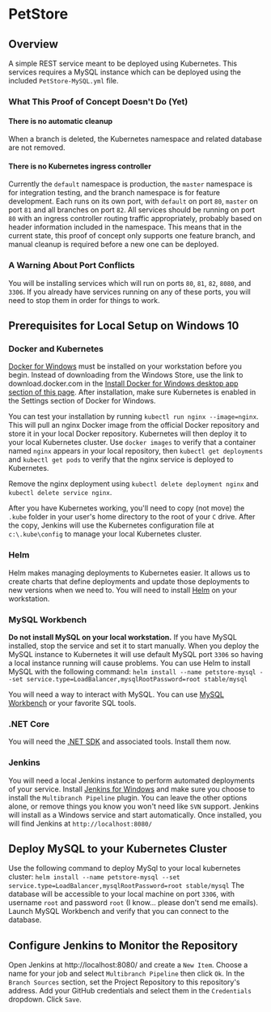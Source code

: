 # PetStore

## Overview
A simple REST service meant to be deployed using Kubernetes.
This services requires a MySQL instance which can be deployed using the included `PetStore-MySQL.yml` file.

### What This Proof of Concept Doesn't Do (Yet)
#### There is no automatic cleanup
When a branch is deleted, the Kubernetes namespace and related database are not removed.
#### There is no Kubernetes ingress controller
Currently the `default` namespace is production, the `master` namespace is for integration testing, and the branch namespace is for feature development.
Each runs on its own port, with `default` on port `80`, `master` on port `81` and all branches on port `82`.
All services should be running on port `80` with an ingress controller routing traffic appropriately, probably based on header information included in the namespace.
This means that in the current state, this proof of concept only supports one feature branch, and manual cleanup is required before a new one can be deployed.

### A Warning About Port Conflicts
You will be installing services which will run on ports `80`, `81`, `82`, `8080`, and `3306`.
If you already have services running on any of these ports, you will need to stop them in order for things to work.

## Prerequisites for Local Setup on Windows 10

### Docker and Kubernetes
[Docker for Windows](https://docs.docker.com/docker-for-windows/) must be installed on your workstation before you begin.
Instead of downloading from the Windows Store, use the link to download.docker.com in the [Install Docker for Windows desktop app section of this page](https://docs.docker.com/docker-for-windows/).
After installation, make sure Kubernetes is enabled in the Settings section of Docker for Windows.

You can test your installation by running `kubectl run nginx --image=nginx`.
This will pull an nginx Docker image from the official Docker repository and store it in your local Docker repository.
Kubernetes will then deploy it to your local Kubernetes cluster.
Use `docker images` to verify that a container named `nginx` appears in your local repository, then `kubectl get deployments` and `kubectl get pods` to verify that the nginx service is deployed to Kubernetes.

Remove the nginx deployment using `kubectl delete deployment nginx` and `kubectl delete service nginx`.

After you have Kubernetes working, you'll need to copy (not move) the `.kube` folder in your user's home directory to the root of your `C` drive.
After the copy, Jenkins will use the Kubernetes configuration file at `c:\.kube\config` to manage your local Kubernetes cluster.

### Helm
Helm makes managing deployments to Kubernetes easier. It allows us to create charts that define deployments and update those deployments to new versions when we need to. You will need to install [Helm](https://helm.sh) on your workstation.

### MySQL Workbench
**Do not install MySQL on your local workstation.**
If you have MySQL installed, stop the service and set it to start manually.
When you deploy the MySQL instance to Kubernetes it will use default MySQL port `3306` so having a local instance running will cause problems. You can use Helm to install MySQL with the following command: `helm install --name petstore-mysql --set service.type=LoadBalancer,mysqlRootPassword=root stable/mysql`

You will need a way to interact with MySQL.
You can use [MySQL Workbench](https://www.mysql.com/products/workbench/) or your favorite SQL tools.

### .NET Core
You will need the [.NET SDK](https://dotnet.github.io/) and associated tools.
Install them now.

### Jenkins
You will need a local Jenkins instance to perform automated deployments of your service.
Install [Jenkins for Windows](https://jenkins.io/download/) and make sure you choose to install the `Multibranch Pipeline` plugin.
You can leave the other options alone, or remove things you know you won't need like `SVN` support.
Jenkins will install as a Windows service and start automatically.
Once installed, you will find Jenkins at `http://localhost:8080/` 

## Deploy MySQL to your Kubernetes Cluster
Use the following command to deploy MySql to your local kubernetes cluster:
`helm install --name petstore-mysql --set service.type=LoadBalancer,mysqlRootPassword=root stable/mysql`
The database will be accessible to your local machine on port `3306`, with username `root` and password `root` (I know... please don't send me emails).
Launch MySQL Workbench and verify that you can connect to the database.

## Configure Jenkins to Monitor the Repository
Open Jenkins at http://localhost:8080/ and create a `New Item`.
Choose a name for your job and select `Multibranch Pipeline` then click `Ok`.
In the `Branch Sources` section, set the Project Repository to this repository's address.
Add your GitHub credentials and select them in the `Credentials` dropdown.
Click `Save`.
